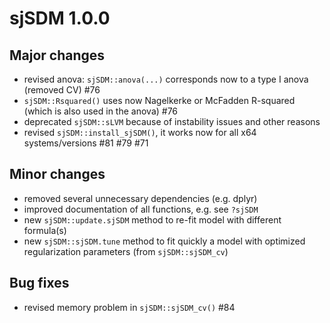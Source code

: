 # sjSDM 1.0.0

## Major changes

* revised anova: `sjSDM::anova(...)` corresponds now to a type I anova (removed CV) #76
* `sjSDM::Rsquared()` uses now Nagelkerke or McFadden R-squared (which is also used in the anova) #76
* deprecated `sjSDM::sLVM` because of instability issues and other reasons
* revised `sjSDM::install_sjSDM()`, it works now for all x64 systems/versions #81 #79 #71

## Minor changes

* removed several unnecessary dependencies (e.g. dplyr)
* improved documentation of all functions, e.g. see `?sjSDM`
* new `sjSDM::update.sjSDM` method to re-fit model with different formula(s)
* new `sjSDM::sjSDM.tune` method to fit quickly a model with optimized regularization parameters (from `sjSDM::sjSDM_cv`)

## Bug fixes

* revised memory problem in `sjSDM::sjSDM_cv()` #84